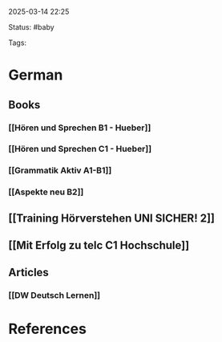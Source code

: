 2025-03-14 22:25

Status: #baby 

Tags:


# German

## Books

### [[Hören und Sprechen B1 - Hueber]]

### [[Hören und Sprechen C1 - Hueber]]

### [[Grammatik Aktiv A1-B1]]

### [[Aspekte neu B2]]

## [[Training Hörverstehen UNI SICHER! 2]]

## [[Mit Erfolg zu telc C1 Hochschule]]


## Articles

### [[DW Deutsch Lernen]]















# References